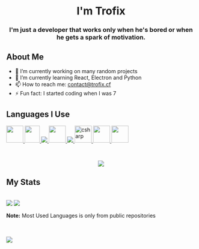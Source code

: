 <h1  align="center">I'm Trofix</h1>

<h3  align="center">I'm just a developer that works only when he's bored or when he gets a spark of motivation.</h3>

  
  

## About Me

  

- 🔭 I’m currently working on many random projects 
- 🌱 I’m currently learning React, Electron and Python 
- 📫 How to reach me: contact@trofix.cf 
- ⚡ Fun fact: I started coding when I was 7

  

##  Languages I Use

  

<p  align="center" display="flex" gap="20px">

<a  href="https://en.wikipedia.org/wiki/HTML"  target="_blank">  <img  src="https://cdn.worldvectorlogo.com/logos/html-1.svg"  width="45"  height="45"/>  </a>
<a  href="https://en.wikipedia.org/wiki/CSS"  target="_blank">  <img  src="https://seeklogo.com/images/C/css-3-logo-023C1A7171-seeklogo.com.png"  width="40"  height="45"/>  </a>
<a  href="https://en.wikipedia.org/wiki/JavaScript"  target="_blank">  <img  src="https://img.icons8.com/color/48/000000/javascript.png"/>  </a>
   <a  href="https://en.wikipedia.org/wiki/PHP"  target="_blank">  <img  src="https://img.icons8.com/offices/344/php-logo.png"  width="45"  height="45"/>  </a>
<a href="https://en.wikipedia.org/wiki/Node.js"  target="_blank">  <img  src="https://img.icons8.com/color/48/000000/nodejs.png"/>  </a>
<a  href="https://en.wikipedia.org/wiki/C_Sharp_(programming_language)"  target="_blank">  <img  src="https://brandeps.com/logo-download/C/C-Sharp-logo-vector-01.svg"  alt="csharp"  width="45"  height="45"/>  </a>
<a  href="https://en.wikipedia.org/wiki/Python_(programming_language)"  target="_blank">  <img  src="https://img.icons8.com/color/344/python--v1.png"  width="45"  height="45"/>  </a>
<a  href="https://en.wikipedia.org/wiki/Java_(programming_language)"  target="_blank">  <img  src="https://img.icons8.com/color/344/java-coffee-cup-logo--v1.png"  width="45"  height="45"/>  </a>
</p>


<br/>

  

<p  align="center">

<img src="https://github-readme-streak-stats.herokuapp.com/?user=TrofixXD&theme=black-ice&hide_border=true&stroke=0000&background=#0D1117"/>

</p>

  

## My Stats

  

<br/>

<img src="https://github-readme-stats.vercel.app/api?username=TrofixXD&show_icons=true&count_private=true&theme=react&hide_border=true&bg_color=0D1117"/>

<img  src="https://github-readme-stats.vercel.app/api/top-langs/?username=TrofixXD&langs_count=8&count_private=true&layout=compact&theme=react&hide_border=true&bg_color=0D1117"  />

<br/>

<b>Note:</b> Most Used Languages is only from public repositories

  
  

<br/>

<br/>

  

<img  src="https://activity-graph.herokuapp.com/graph?username=TrofixXD&bg_color=0D1117&color=5BCDEC&line=5BCDEC&point=FFFFFF&hide_border=true"  />

  

<br/>

<br/>


